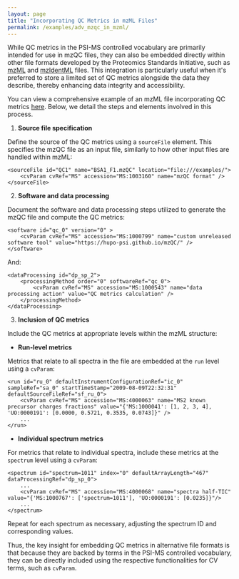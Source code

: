```yaml
---
layout: page
title: "Incorporating QC Metrics in mzML Files"
permalink: /examples/adv_mzqc_in_mzml/
---
```


While QC metrics in the PSI-MS controlled vocabulary are primarily intended for use in mzQC files, they can also be embedded directly within other file formats developed by the Proteomics Standards Initiative, such as [mzML](https://github.com/HUPO-PSI/mzML) and [mzIdentML](https://github.com/HUPO-PSI/mzIdentML) files.
This integration is particularly useful when it's preferred to store a limited set of QC metrics alongside the data they describe, thereby enhancing data integrity and accessibility.

You can view a comprehensive example of an mzML file incorporating QC metrics [here](https://github.com/HUPO-PSI/mzQC/tree/main/specification_documents/examples/adv_mzqc_in_mzml.mzml).
Below, we detail the steps and elements involved in this process.

1. **Source file specification**

Define the source of the QC metrics using a `sourceFile` element.
This specifies the mzQC file as an input file, similarly to how other input files are handled within mzML:

```
<sourceFile id="QC1" name="BSA1_F1.mzQC" location="file:///examples/">
	<cvParam cvRef="MS" accession="MS:1003160" name="mzQC format" />
</sourceFile>
```

2. **Software and data processing**

Document the software and data processing steps utilized to generate the mzQC file and compute the QC metrics:

```
<software id="qc_0" version="0" >
	<cvParam cvRef="MS" accession="MS:1000799" name="custom unreleased software tool" value="https://hupo-psi.github.io/mzQC/" />
</software>
```

And:

```
<dataProcessing id="dp_sp_2">
	<processingMethod order="0" softwareRef="qc_0">
		<cvParam cvRef="MS" accession="MS:1000543" name="data processing action" value="QC metrics calculation" />
	</processingMethod>
</dataProcessing>
```

3. **Inclusion of QC metrics**

Include the QC metrics at appropriate levels within the mzML structure:

- **Run-level metrics**

Metrics that relate to all spectra in the file are embedded at the `run` level using a `cvParam`:

```
<run id="ru_0" defaultInstrumentConfigurationRef="ic_0" sampleRef="sa_0" startTimeStamp="2009-08-09T22:32:31" defaultSourceFileRef="sf_ru_0">
	<cvParam cvRef="MS" accession="MS:4000063" name="MS2 known precursor charges fractions" value="{'MS:1000041': [1, 2, 3, 4], 'UO:0000191': [0.0000, 0.5721, 0.3535, 0.0743]}" />
	...
</run>
```

- **Individual spectrum metrics**

For metrics that relate to individual spectra, include these metrics at the `spectrum` level using a `cvParam`:

```
<spectrum id="spectrum=1011" index="0" defaultArrayLength="467" dataProcessingRef="dp_sp_0">
	...
	<cvParam cvRef="MS" accession="MS:4000068" name="spectra half-TIC" value="{'MS:1000767': ['spectrum=1011'], 'UO:0000191': [0.0235]}"/>
	...
</spectrum>
```

Repeat for each spectrum as necessary, adjusting the spectrum ID and corresponding values.

Thus, the key insight for embedding QC metrics in alternative file formats is that because they are backed by terms in the PSI-MS controlled vocabulary, they can be directly included using the respective functionalities for CV terms, such as `cvParam`.
